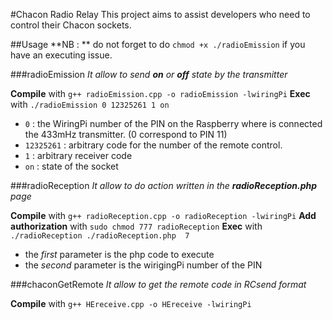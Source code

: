 ﻿#Chacon Radio Relay
This project aims to assist developers who need to control their Chacon sockets.


##Usage
**NB : ** do not forget to do `chmod +x ./radioEmission` if you have an executing issue.

###radioEmission
*It allow to send **on** or **off** state by the transmitter*

**Compile** with `g++ radioEmission.cpp -o radioEmission -lwiringPi`
**Exec** with ```./radioEmission 0 12325261 1 on```

- `0` : the WiringPi number of the PIN on the Raspberry where is connected the 433mHz transmitter. (0 correspond to PIN 11)
- `12325261` : arbitrary code for the number of the remote control.
- `1` : arbitrary receiver code
- `on` : state of the socket

###radioReception
*It allow to do action written in the **radioReception.php** page*

**Compile** with `g++ radioReception.cpp -o radioReception -lwiringPi`
**Add authorization** with `sudo chmod 777 radioReception`
**Exec** with `./radioReception ./radioReception.php  7`

- the *first* parameter is the php code to execute
- the *second* parameter is the wirigingPi number of the PIN 

###chaconGetRemote
*It allow to get the remote code in RCsend format*

**Compile** with `g++ HEreceive.cpp -o HEreceive -lwiringPi`
